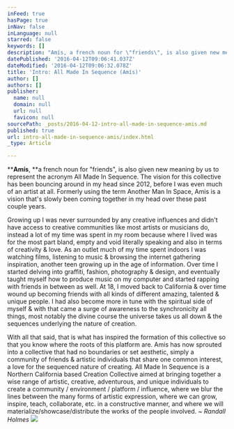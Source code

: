 ```yaml
---
inFeed: true
hasPage: true
inNav: false
inLanguage: null
starred: false
keywords: []
description: "Amís, a french noun for \"friends\", is also given new meaning by us to represent the acronym All Made In Sequence. The vision for this collective has been bouncing around in my head since 2012, before I was even much of an artist at all. Formerly using the term Another Man In Space, Amis is a vision that's slowly been coming together in my head over these past couple years.\_"
datePublished: '2016-04-12T09:06:41.037Z'
dateModified: '2016-04-12T09:06:32.078Z'
title: 'Intro: All Made In Sequence (Amís)'
author: []
authors: []
publisher:
  name: null
  domain: null
  url: null
  favicon: null
sourcePath: _posts/2016-04-12-intro-all-made-in-sequence-amis.md
published: true
url: intro-all-made-in-sequence-amis/index.html
_type: Article

---
```

****Amís**, **a french noun for "friends", is also given new meaning by us to represent the acronym All Made In Sequence. The vision for this collective has been bouncing around in my head since 2012, before I was even much of an artist at all. Formerly using the term Another Man In Space, Amis is a vision that's slowly been coming together in my head over these past couple years. 

Growing up I was never surrounded by any creative influences and didn't have access to creative communities like most artists or musicians do, instead a lot of my time was spent in my room because where I lived was for the most part bland, empty and void literally speaking and also in terms of creativity & love. As an outlet much of my time spent indoors I was watching films, listening to music & browsing the internet gathering inspiration, another teen growing up in the age of information. Over time I started delving into graffiti, fashion, photography & design,  and eventually taught myself how to produce music on my computer and started rapping with friends in between as well. At 18, I moved back to California & over time wound up becoming friends with all kinds of different amazing, talented & unique people. I had also become more in tune with the spiritual side of myself & with that came a surge of awareness to the synchronicity all things, most notably the divine course the universe takes us all down & the sequences underlying the nature of creation. 

With all that said, that is what has inspired the formation of this collective so that you know where the roots of this platform are. Amis has now sprouted into a collective that had no boundaries or set aesthetic, simply a community of friends & artistic individuals that share one common interest, a love for the sequenced nature of creating. All Made In Sequence is a Northern California based Creation Collective aimed at bringing together a wise range of artistic, creative, adventurous, and unique individuals to create a community / environment / platform / influence, where we blur the lines between the many forms of artistic expression, where we can grow, inspire, teach, collaborate, etc. in a constructive manner, and where we will  materialize/showcase/distribute the works of the people involved.    _~ Randall Holmes_
![](https://the-grid-user-content.s3-us-west-2.amazonaws.com/3716c2d0-8984-463f-b758-4838c64b31c5.jpg)